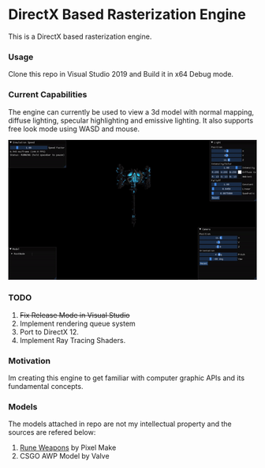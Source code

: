 # DirectX Based Rasterization Engine
This is a DirectX based rasterization engine.


### Usage
Clone this repo in Visual Studio 2019 and Build it in x64 Debug mode.


### Current Capabilities
The engine can currently be used to view a 3d model with normal mapping, diffuse lighting, specular highlighting and emissive lighting.
It also supports free look mode using WASD and mouse.


![Alt Text](https://github.com/Varadd9406/DirectX11GameEngine/blob/master/ReadmeStuff/engine.gif)


### TODO
1. ~~Fix Release Mode in Visual Studio~~
2. Implement rendering queue system
3. Port to DirectX 12.
4. Implement Ray Tracing Shaders.


### Motivation
Im creating this engine to get familiar with computer graphic APIs and its fundamental concepts.


### Models
The models attached in repo are not my intellectual property and the sources are refered below:
1. [Rune Weapons](https://devassets.com/) by Pixel Make
2. CSGO AWP Model by Valve